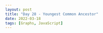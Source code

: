 ```yaml
---
layout: post
title: "Day 28 - Youngest Common Ancestor"
date: 2022-03-18
tags: [Graphs, JavaScript]
---
```

